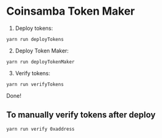 # Coinsamba Token Maker

1. Deploy tokens:

```shell
yarn run deployTokens
```

2. Deploy Token Maker:

```shell
yarn run deployTokenMaker
```


3. Verify tokens:

```shell
yarn run verifyTokens
```

Done!


## To manually verify tokens after deploy

```shell
yarn run verify 0xaddress
```